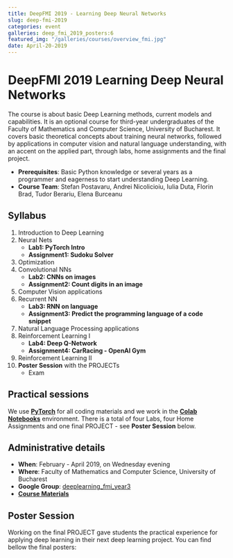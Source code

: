 ```yaml
---
title: DeepFMI 2019 - Learning Deep Neural Networks
slug: deep-fmi-2019
categories: event
galleries: deep_fmi_2019_posters:6
featured_img: "/galleries/courses/overview_fmi.jpg"
date: April-20-2019
---
```


# DeepFMI 2019 <span>Learning Deep Neural Networks</span>


The course is about basic Deep Learning methods, current models and capabilities. It is an optional course for third-year undergraduates of the Faculty of Mathematics and Computer Science, University of Bucharest. It covers basic theoretical concepts about training neural networks, followed by applications in computer vision and natural language understanding, with an accent on the applied part, through labs, home assignments and the final project.

- **Prerequisites**: Basic Python knowledge or several years as a programmer and
eagerness to start understanding Deep Learning.
- **Course Team**: Stefan Postavaru, Andrei Nicolicioiu, Iulia Duta, Florin Brad, Tudor Berariu, Elena Burceanu

## Syllabus

1. Introduction to Deep Learning
2. Neural Nets
   - **Lab1: PyTorch Intro**
   - **Assignment1: Sudoku Solver**
3. Optimization
4. Convolutional NNs
   - **Lab2: CNNs on images**
   - **Assignment2: Count digits in an image**
5. Computer Vision applications
6. Recurrent NN
   - **Lab3: RNN on language**
   - **Assignment3: Predict the programming language of a code snippet**
7. Natural Language Processing applications
8. Reinforcement Learning I
   - **Lab4: Deep Q-Network**
   - **Assignment4: CarRacing - OpenAI Gym**
9. Reinforcement Learning II
10. **Poster Session** with the PROJECTs
    - Exam

## Practical sessions
We use [**PyTorch**](https://pytorch.org/) for all coding materials and we work in the
[**Colab Notebooks**](https://colab.research.google.com) environment. There is a total of four Labs, four Home Assignments and one final PROJECT - see **Poster Session** below.


## Administrative details

- **When**: February - April 2019, on Wednesday evening
- **Where**: Faculty of Mathematics and Computer Science, University of Bucharest
- **Google Group**: [deeplearning_fmi_year3](https://groups.google.com/d/forum/deeplearning_fmi_year3)
- [**Course Materials**](https://drive.google.com/drive/folders/17s9wLVa7rn9hrYkdJSJhVCtoOGHBd1aW)

## Poster Session

Working on the final PROJECT gave students the practical experience for applying deep learning in their next deep learning project. You can find bellow the final posters:

<!-- **(Funny) Feedback** -->
